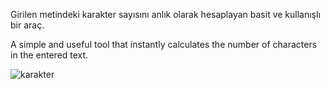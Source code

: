 Girilen metindeki karakter sayısını anlık olarak hesaplayan basit ve kullanışlı bir araç.

A simple and useful tool that instantly calculates the number of characters in the entered text.

![karakter](https://github.com/user-attachments/assets/e29cf310-6e85-48fa-baac-eb320a73522e)
